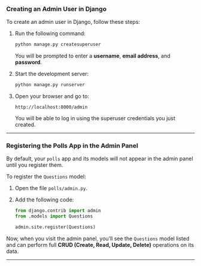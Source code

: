 
### Creating an Admin User in Django

To create an admin user in Django, follow these steps:

1. Run the following command:

   ```bash
   python manage.py createsuperuser
   ```

   You will be prompted to enter a **username**, **email address**, and **password**.

2. Start the development server:

   ```bash
   python manage.py runserver
   ```

3. Open your browser and go to:

   ```
   http://localhost:8000/admin
   ```

   You will be able to log in using the superuser credentials you just created.

---

### Registering the Polls App in the Admin Panel

By default, your `polls` app and its models will not appear in the admin panel until you register them.

To register the `Questions` model:

1. Open the file `polls/admin.py`.

2. Add the following code:

   ```python
   from django.contrib import admin
   from .models import Questions

   admin.site.register(Questions)
   ```

Now, when you visit the admin panel, you’ll see the `Questions` model listed and can perform full **CRUD (Create, Read, Update, Delete)** operations on its data.

---

